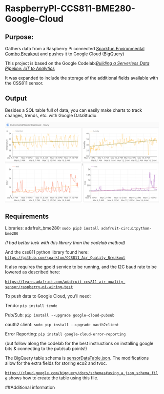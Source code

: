 # RaspberryPI-CCS811-BME280-Google-Cloud

## Purpose:

Gathers data from a Raspberry Pi connected [Sparkfun Environmental Combo Breakout](https://www.sparkfun.com/products/14348) and pushes it to Google Cloud (BigQuery)

This project is based on the Google Codelab:[*Building a Serverless Data Pipeline: IoT to Analytics*](https://codelabs.developers.google.com/codelabs/iot-data-pipeline/index.html#0)

It was expanded to include the storage of the additional fields available with the CSS811 sensor.

## Output
Besides a SQL table full of data, you can easily make charts to track changes, trends, etc. with Google DataStudio:

![Chart](https://github.com/DzRepo/RaspberryPI-CCS811-BME280-Google-Cloud/blob/master/Screenshot-Environmental%20Monitor-Chart-Hourly.png)

## Requirements
Libraries:
adafruit_bme280:
```sudo pip3 install adafruit-circuitpython-bme280```

*(I had better luck with this library than the codelab method)*

And the css811 python library found here:
[`https://github.com/sparkfun/CCS811_Air_Quality_Breakout`](https://github.com/sparkfun/CCS811_Air_Quality_Breakout)

It also requires the gpoid service to be running, and the I2C baud rate to be lowered as described here:

[`https://learn.adafruit.com/adafruit-ccs811-air-quality-sensor/raspberry-pi-wiring-test`](https://learn.adafruit.com/adafruit-ccs811-air-quality-sensor/raspberry-pi-wiring-test)

To push data to Google Cloud, you'll need:

Tendo: ```pip install tendo```

Pub/Sub: ```pip install --upgrade google-cloud-pubsub```

oauth2 client: ```sudo pip install --upgrade oauth2client```

Error Reporting: ```pip install google-cloud-error-reporting```

(but follow along the codelab for the best instructions on installing google bits & connecting to the pub/sub points!)

The BigQuery table schema is [sensorDataTable.json](). The modifications allow for the extra fields for storing eco2 and tvoc.

[`https://cloud.google.com/bigquery/docs/schemas#using_a_json_schema_file`](https://cloud.google.com/bigquery/docs/schemas#using_a_json_schema_file) shows how to create the table using this file.

##Additional information

